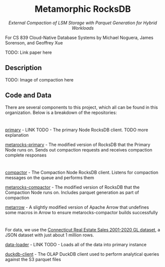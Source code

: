 <div align="center">
  
# Metamorphic RocksDB
_External Compaction of LSM Storage with Parquet Generation for Hybrid Workloads_

</div>

For CS 839 Cloud-Native Database Systems by Michael Noguera, James Sorenson, and Geoffrey Xue

TODO: Link paper here

## Description

TODO: Image of compaction here

## Code and Data
There are several components to this project, which all can be found in this organization. Below is a breakdown of the repositories:

# 

[primary]() - LINK TODO - The primary Node RocksDB client. TODO more explanation

[metarocks-primary](https://github.com/Metamorphic-RocksDB/metarocks/tree/external-compaction) - The modified version of RocksDB that the Primary Node runs on. Sends out compaction requests and receives compaction complete responses

 #

[compactor](https://github.com/Metamorphic-RocksDB/remote-compactor) - The Compaction Node RocksDB client. Listens for compaction messages on the queue and performs them

[metarocks-compactor](https://github.com/Metamorphic-RocksDB/metarocks/tree/compactor) - The modified version of RocksDB that the Compaction Node runs on. Includes parquet generation as part of compaction

[metarrow](https://github.com/Metamorphic-RocksDB/metaarrow) - A slightly modified version of Apache Arrow that undefines some macros in Arrow to ensure metarocks-compactor builds successfully
#

For data, we use the [Connecticut Real Estate Sales 2001-2020 GL dataset](https://data.ct.gov/Housing-and-Development/Real-Estate-Sales-2001-2020-GL/5mzw-sjtu/about_data), a JSON dataset with just about 1 million rows.

[data-loader]() - LINK TODO - Loads all of the data into primary instance

[duckdb-client](https://github.com/Metamorphic-RocksDB/metamorphic-duckdb-client) - The OLAP DuckDB client used to perform analytical queries against the S3 parquet files

